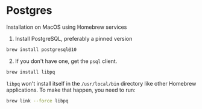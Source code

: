 Postgres
============
Installation on MacOS using Homebrew services

1. Install PostgreSQL, preferably a pinned version
```bash
brew install postgresql@10
```

2. If you don't have one, get the `psql` client.

```bash
brew install libpq
```

`libpq` won't install itself in the `/usr/local/bin` directory like other Homebrew applications. To make that happen, you need to run:

```bash
brew link --force libpq
```
